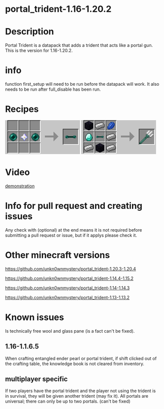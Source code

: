 # portal_trident-1.16-1.20.2


# Description
Portal Trident is a datapack that adds a trident that acts like a portal gun. This is the version for 1.16-1.20.2.

# info
function first_setup will need to be run before the datapack will work. It also needs to be run after full_disable has been run.


# Recipes
![entangled ender pearl recipe](/image/entangled_ender_pearl.png)
![portal trident recipe](/image/portal_trident.png)


# Video
[demonstration](https://youtu.be/MIrtFckkb6E)


# Info for pull request and creating issues
Any check with (optional) at the end means it is not required before submitting a pull request or issue, but if it applys please check it.


# Other minecraft versions
https://github.com/unkn0wnmystery/portal_trident-1.20.3-1.20.4

https://github.com/unkn0wnmystery/portal_trident-1.14.4-1.15.2

https://github.com/unkn0wnmystery/portal_trident-1.14-1.14.3

https://github.com/unkn0wnmystery/portal_trident-1.13-1.13.2


# Known issues
Is technically free wool and glass pane (is a fact can't be fixed).
## 1.16-1.1.6.5
When crafting entangled ender pearl or portal trident, if shift clicked out of the crafting table, the knowledge book is not cleared from inventory.

## multiplayer specific
If two players have the portal trident and the player not using the trident is in survival, they will be given another trident (may fix it).
All portals are universal; there can only be up to two portals. (can't be fixed)
